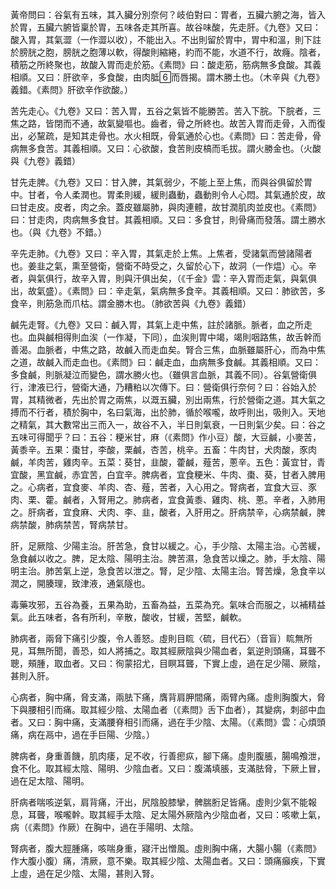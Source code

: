 黃帝問曰：谷氣有五味，其入臟分別奈何？岐伯對曰：胃者，五臟六腑之海，皆入於胃，五臟六腑皆稟於胃，五味各走其所喜。故谷味酸，先走肝。《九卷》又曰：酸入胃，其氣澀（一作澀以收），不能出入。不出則留於胃中，胃中和溫，則下註於膀胱之胞，膀胱之胞薄以軟，得酸則縮綣，約而不能，水道不行，故癃。陰者，積筋之所終聚也，故酸入胃而走於筋。《素問》曰：酸走筋，筋病無多食酸。其義相順。又曰：肝欲辛，多食酸，由肉胝而唇揭。謂木勝土也。（木辛與《九卷》義錯。《素問》肝欲辛作欲酸。）

苦先走心。《九卷》又曰：苦入胃，五谷之氣皆不能勝苦。苦入下脘。下脘者，三焦之路，皆閉而不通，故氣變嘔也。齒者，骨之所終也。故苦入胃而走骨，入而復出，必黧疏，是知其走骨也。水火相既，骨氣通於心也。《素問》曰：苦走骨，骨病無多食苦。其義相順。又曰：心欲酸，食苦則皮槁而毛拔。謂火勝金也。（火酸與《九卷》義錯）

甘先走脾。《九卷》又曰：甘入脾，其氣弱少，不能上至上焦，而與谷俱留於胃中。甘者，令人柔潤也。胃柔則緩，緩則蟲動，蟲動則令人心悶。其氣通於皮，故曰甘走皮。皮者，肉之余。蓋皮雖屬肺，與肉連體，故甘潤肌肉並皮也。《素問》曰：甘走肉，肉病無多食甘。其義相順。又曰：多食甘，則骨痛而發落。謂土勝水也。（與《九卷》不錯。）

辛先走肺。《九卷》又曰：辛入胃，其氣走於上焦。上焦者，受諸氣而營諸陽者也。姜韭之氣，熏至營衛，營衛不時受之，久留於心下，故洞（一作煴）心。辛者，與氣俱行，故辛入胃，則與汗俱出矣，（《千金》雲：辛入胃而走氣，與氣俱出，故氣盛）。《素問》曰：辛走氣，氣病無多食辛。其義相順。又曰：肺欲苦，多食辛，則筋急而爪枯。謂金勝木也。（肺欲苦與《九卷》義錯）

鹹先走腎。《九卷》又曰：鹹入胃，其氣上走中焦，註於諸脈。脈者，血之所走也。血與鹹相得則血涘（一作凝，下同），血涘則胃中竭，竭則咽路焦，故舌幹而善渴。血脈者，中焦之路，故鹹入而走血矣。腎合三焦，血脈雖屬肝心，而為中焦之道，故鹹入而走血也。《素問》曰：鹹走血，血病無多食鹹。其義相順。又曰：多食鹹，則脈凝泣而變色，謂水勝火也。（雖俱言血脈，其義不同）。谷氣營衛俱行，津液已行，營衛大通，乃糟粕以次傳下。曰：營衛俱行奈何？曰：谷始入於胃，其精微者，先出於胃之兩焦，以溉五臟，別出兩焦，行於營衛之道。其大氣之搏而不行者，積於胸中，名曰氣海，出於肺，循於喉嚨，故呼則出，吸則入。天地之精氣，其大數常出三而入一，故谷不入，半日則氣衰，一日則氣少矣。曰：谷之五味可得聞乎？曰：五谷：粳米甘，麻（《素問》作小豆）酸，大豆鹹，小麥苦，黃黍辛。五果：棗甘，李酸，栗鹹，杏苦，桃辛。五畜：牛肉甘，犬肉酸，豕肉鹹，羊肉苦，雞肉辛。五菜：葵甘，韭酸，藿鹹，薤苦，蔥辛。五色：黃宜甘，青宜酸，黑宜鹹，赤宜苦，白宜辛。脾病者，宜食粳米、牛肉、棗、葵，甘者入脾用之。心病者，宜食麥、羊肉、杏、薤，苦者，入心用之。腎病者，宜食大豆、豕肉、栗、藿。鹹者，入腎用之。肺病者，宜食黃黍、雞肉、桃、蔥。辛者，入肺用之。肝病者，宜食麻、犬肉、李、韭，酸者，入肝用之。肝病禁辛，心病禁鹹，脾病禁酸，肺病禁苦，腎病禁甘。

肝，足厥陰、少陽主治。肝苦急，食甘以緩之。心，手少陰、太陽主治。心苦緩，急食鹹以收之。脾，足太陰、陽明主治。脾苦濕，急食苦以燥之。肺，手太陰、陽明主治。肺苦氣上逆，急食苦以泄之。腎，足少陰、太陽主治。腎苦燥，急食辛以潤之，開腠理，致津液，通氣隧也。

毒藥攻邪，五谷為養，五果為助，五畜為益，五菜為充。氣味合而服之，以補精益氣。此五味者，各有所利，辛散，酸收，甘緩，苦堅，鹹軟。

肺病者，兩脅下痛引少腹，令人善怒。虛則目䀮〈硫，目代石〉（音盲）䀮無所見，耳無所聞，善恐，如人將捕之。取其經厥陰與少陽血者，氣逆則頭痛，耳聾不聰，頰腫，取血者。又曰：徇蒙招尤，目瞑耳聾，下實上虛，過在足少陽、厥陰，甚則入肝。

心病者，胸中痛，脅支滿，兩胠下痛，膺背肩胛間痛，兩臂內痛。虛則胸腹大，脅下與腰相引而痛。取其經少陰、太陽血者（《素問》舌下血者），其變病，刺郤中血者。又曰：胸中痛，支滿腰脊相引而痛，過在手少陰、太陽。（《素問》雲：心煩頭痛，病在鬲中，過在手巨陽、少陰。）

脾病者，身重善饑，肌肉痿，足不收，行善瘛疭，腳下痛。虛則腹脹，腸鳴飧泄，食不化。取其經太陰、陽明、少陰血者。又曰：腹滿填脹，支滿胠脅，下厥上冒，過在足太陰、陽明。

肝病者喘咳逆氣，肩背痛，汗出，尻陰股膝攣，髀腨胻足皆痛。虛則少氣不能報息，耳聾，喉嚨幹。取其經手太陰、足太陽外厥陰內少陰血者，又曰：咳嗽上氣，病（《素問》作厥）在胸中，過在手陽明、太陰。

腎病者，腹大脛腫痛，咳喘身重，寢汗出憎風。虛則胸中痛，大腸小腸（《素問》作大腹小腹）痛，清厥，意不樂。取其經少陰、太陽血者。又曰：頭痛癲疾，下實上虛，過在足少陰、太陽，甚則入腎。